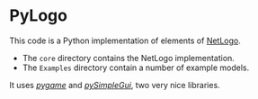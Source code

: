 # PyLogo

This code is a Python implementation of elements of [NetLogo](https://ccl.northwestern.edu/netlogo/).

* The `core` directory contains the NetLogo implementation.
* The `Examples` directory contain a number of example models.

It uses [_pygame_](https://www.pygame.org/docs/) and [_pySimpleGui_](https://pysimplegui.readthedocs.io/en/latest/), two very nice libraries.
